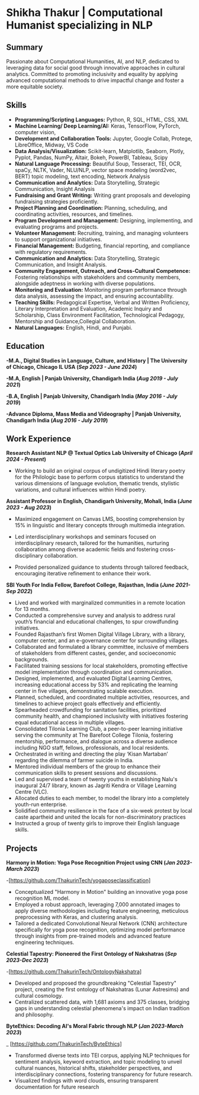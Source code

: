 # Shikha Thakur |  Computational Humanist specializing in NLP

## Summary
Passionate about Computational Humanities, AI, and NLP, dedicated to leveraging data for social good through innovative approaches in cultural analytics. Committed to promoting inclusivity and equality by applying advanced computational methods to drive impactful change and foster a more equitable society.

## Skills

- **Programming/Scripting Languages:** Python, R, SQL, HTML, CSS, XML
- **Machine Learning/ Deep Learning/AI:** Keras, TensorFlow, PyTorch, computer vision,
- **Development and Collaboration Tools:** Jupyter, Google Collab, Protege, LibreOffice, Midway, VS Code
- **Data Analysis/Visualization:** Scikit-learn, Matplotlib, Seaborn, Plotly, Pyplot, Pandas, NumPy, Altair, Bokeh,
PowerBI, Tableau, Scipy
- **Natural Language Processing:** Beautiful Soup, Tesseract, TEI, OCR, spaCy, NLTK, Vader, NLU/NLP, vector
space modeling (word2vec, BERT) topic modeling, text encoding, Network Analysis
- **Communication and Analytics:** Data Storytelling, Strategic Communication, Insight Analysis
- **Fundraising and Grant Writing:** Writing grant proposals and developing fundraising strategies proficiently.
- **Project Planning and Coordination:** Planning, scheduling, and coordinating activities, resources, and timelines.
- **Program Development and Management:** Designing, implementing, and evaluating programs and projects.
- **Volunteer Management:** Recruiting, training, and managing volunteers to support organizational initiatives.
- **Financial Management:** Budgeting, financial reporting, and compliance with regulatory requirements.
- **Communication and Analytics:** Data Storytelling, Strategic Communication, and Insight Analysis.
- **Community Engagement, Outreach, and Cross-Cultural Competence:** Fostering relationships with
stakeholders and community members, alongside adeptness in working with diverse populations.
- **Monitoring and Evaluation:** Monitoring program performance through data analysis, assessing
the impact, and ensuring accountability.
- **Teaching Skills:** Pedagogical Expertise, Verbal and Written Proficiency, Literary Interpretation and Evaluation,
Academic Inquiry and Scholarship, Class Environment Facilitation, Technological Pedagogy, Mentorship and
Guidance,Collegial Collaboration.
- **Natural Languages:** English, Hindi, and Punjabi.


## Education

**-M.A., Digital Studies in Language, Culture, and History | The University of Chicago, Chicago IL USA                                 (_Sep 2023 - June 2024_)**	

**-M.A, English	                                           | Panjab University, Chandigarh  India                                      (_Aug 2019 - July 2021_)**	

**-B.A, English                                            | Panjab University, Chandigarh  India                                      (_May 2016 - July 2019_)**

**-Advance Diploma, Mass Media and Videography             | Panjab University, Chandigarh India                                       (_Aug 2016 - July 2019_)**

## Work Experience

**Research Assistant NLP @ Textual Optics Lab  University of Chicago                                                                    (_April 2024 - Present_)**

- Working to build an original corpus of undigitized Hindi literary poetry for the Philologic base to perform corpus statistics to understand the various dimensions of language evolution, thematic trends, stylistic variations, and cultural influences within Hindi poetry.

**Assistant Professor in English, Chandigarh University, Mohali, India                                                                  (_June 2023 - Aug 2023_)**
- Maximized engagement on Canvas LMS, boosting comprehension by 15% in linguistic and literary concepts through multimedia integration.
  
- Led interdisciplinary workshops and seminars focused on interdisciplinary research, tailored for the humanities, nurturing collaboration among diverse academic fields and fostering cross-disciplinary collaboration.

- Provided personalized guidance to students through tailored feedback, encouraging iterative refinement to enhance their work.

**SBI Youth For India Fellow, Barefoot College, Rajasthan, India                                                                       (_June 2021- Sep 2022_)**
- Lived and worked with marginalized communities in a remote location for 13 months.
- Conducted a comprehensive survey and analysis to address rural youth’s financial and educational challenges, to
spur crowdfunding initiatives.
- Founded Rajasthan’s first Women Digital Village Library, with a library, computer center, and an e-governance
center for surrounding villages.
- Collaborated and formulated a library committee, inclusive of members of stakeholders from different castes,
gender, and socioeconomic backgrounds.
- Facilitated training sessions for local stakeholders, promoting effective model implementation through
coordination and communication.
- Designed, implemented, and evaluated Digital Learning Centres, increasing educational access by 53% and
replicating the learning center in five villages, demonstrating scalable execution.
- Planned, scheduled, and coordinated multiple activities, resources, and timelines to achieve project goals
effectively and efficiently.
- Spearheaded crowdfunding for sanitation facilities, prioritized community health, and championed inclusivity
with initiatives fostering equal educational access in multiple villages.
- Consolidated Tilonia Learning Club, a peer-to-peer learning initiative serving the community at The Barefoot
College Tilonia, fostering mentorship, performance, and dialogue across a diverse audience including NGO staff,
fellows, professionals, and local residents.
- Orchestrated in writing and directing the play ‘Kisan Martaban’ regarding the dilemma of farmer suicide in India.
- Mentored individual members of the group to enhance their communication skills to present sessions and
discussions.
- Led and supervised a team of twenty youths in establishing Nalu's inaugural 24/7 library, known as Jagriti Kendra
or Village Learning Centre (VLC).
- Allocated duties to each member, to model the library into a completely youth-run enterprise.
- Solidified community resilience in the face of a six-week protest by local caste apartheid and united the locals for
non-discriminatory practices
- Instructed a group of twenty girls to improve their English language skills.

## Projects

**Harmony in Motion: Yoga Pose Recognition Project using CNN                                                                         (_Jan 2023-March 2023_)**

-[https://github.com/ThakurinTech/yogaposeclassification]

- Conceptualized "Harmony in Motion" building an innovative yoga pose recognition ML model.
- Employed a robust approach, leveraging 7,000 annotated images to apply diverse methodologies including
feature engineering, meticulous preprocessing with Keras, and clustering analysis.
- Tailored a dedicated Convolutional Neural Network (CNN) architecture specifically for yoga pose recognition,
optimizing model performance through insights from pre-trained models and advanced feature engineering techniques.


**Celestial Tapestry: Pioneered the First Ontology of Nakshatras                                                                     (_Sep 2023-Dec 2023_)**

-[https://github.com/ThakurinTech/OntologyNakshatra]

- Developed and proposed the groundbreaking "Celestial Tapestry" project, creating the first ontology of Nakshatras (Lunar Astresims) and cultural cosmology.
- Centralized scattered data, with 1,681 axioms and 375 classes, bridging gaps in understanding celestial phenomena's impact on Indian tradition and philosophy.


**ByteEthics: Decoding AI's Moral Fabric through NLP                                                                                 (_Jan 2023-March 2023_)**

_ [https://github.com/ThakurinTech/ByteEthics]
- Transformed diverse texts into TEI corpus, applying NLP techniques for sentiment analysis, keyword extraction, and topic modeling to unveil cultural nuances, historical shifts, stakeholder perspectives, and interdisciplinary connections, fostering transparency for future research.
- Visualized findings with word clouds, ensuring transparent documentation for future research







